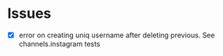 # Issues

- [X] error on creating uniq username after deleting previous. See channels.instagram tests